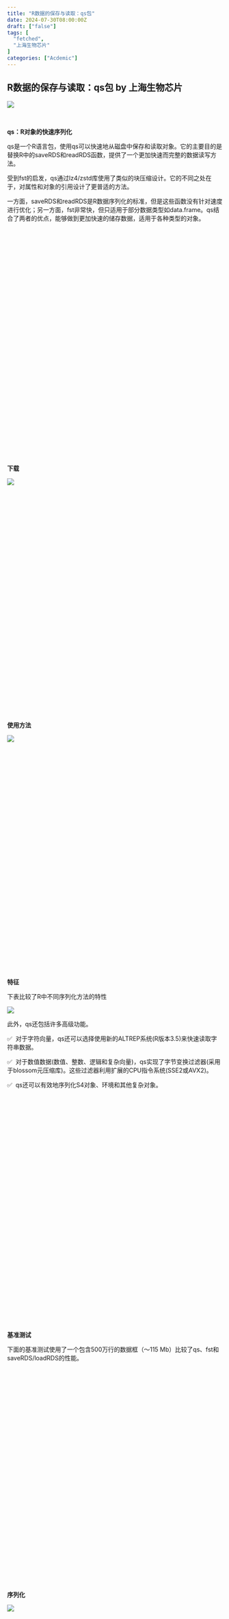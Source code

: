 ```yaml
---
title: "R数据的保存与读取：qs包"
date: 2024-07-30T08:00:00Z
draft: ["false"]
tags: [
  "fetched",
  "上海生物芯片"
]
categories: ["Acdemic"]
---
```

R数据的保存与读取：qs包 by 上海生物芯片
------
<div><p><img data-backh="91" data-backw="578" data-galleryid="" data-imgfileid="508579761" data-ratio="0.15666666666666668" data-src="https://mmbiz.qpic.cn/sz_mmbiz_gif/YxibPYttzHV9HmrTbticqLsarY2NPtB2B6icNvAiasUSMNIPHYHDW8fsmam9jy6yWiahnylqHAk5m5lNNzZPZrKeibNg/640?wx_fmt=gif" data-type="gif" data-w="900" src="https://mmbiz.qpic.cn/sz_mmbiz_gif/YxibPYttzHV9HmrTbticqLsarY2NPtB2B6icNvAiasUSMNIPHYHDW8fsmam9jy6yWiahnylqHAk5m5lNNzZPZrKeibNg/640?wx_fmt=gif"></p><section><p><br></p><section><section><section><p><strong>qs：R对象的快速序列化</strong></p></section></section></section><section><section><section><section><p>qs是一个R语言包，使用qs可以快速地从磁盘中保存和读取对象。它的主要目的是替换R中的saveRDS和readRDS函数，提供了一个更加快速而完整的数据读写方法。</p><p>受到fst的启发，qs通过lz4/zstd库使用了类似的块压缩设计。它的不同之处在于，对属性和对象的引用设计了更普适的方法。</p><p>一方面，saveRDS和readRDS是R数据序列化的标准，但是这些函数没有针对速度进行优化；另一方面，fst非常快，但只适用于部分数据类型如data.frame。qs结合了两者的优点，能够做到更加快速的储存数据，适用于各种类型的对象。</p></section></section><section><section><svg viewbox="0 0 1 1"></svg></section></section></section></section><p><br></p><section><section><section><p><strong>下载</strong></p></section></section></section><section><section><section><section><img data-imgfileid="508579868" data-ratio="0.23425925925925925" data-s="300,640" data-src="https://mmbiz.qpic.cn/sz_mmbiz_png/YxibPYttzHV8CtLEhvxr7FIqOOW7DQpRicAKePJTptWzyrSxaoSIqGRJFDrvdbYHAwqnDkRhU8ic6jL29FbPgRGSA/640?wx_fmt=png&amp;from=appmsg" data-type="png" data-w="1080" src="https://mmbiz.qpic.cn/sz_mmbiz_png/YxibPYttzHV8CtLEhvxr7FIqOOW7DQpRicAKePJTptWzyrSxaoSIqGRJFDrvdbYHAwqnDkRhU8ic6jL29FbPgRGSA/640?wx_fmt=png&amp;from=appmsg"></section></section><section><section><svg viewbox="0 0 1 1"></svg></section></section></section></section><p><br></p><section><section><section><p><strong>使用方法</strong></p></section></section></section><section><section><section><section><img data-imgfileid="508579867" data-ratio="0.2361111111111111" data-s="300,640" data-src="https://mmbiz.qpic.cn/sz_mmbiz_png/YxibPYttzHV8CtLEhvxr7FIqOOW7DQpRicTWK3MY9zVJCZ92eG6mCNfHiaHMNWD4cSNImfTsOrl4BJs4ARWpuGNgw/640?wx_fmt=png&amp;from=appmsg" data-type="png" data-w="1080" src="https://mmbiz.qpic.cn/sz_mmbiz_png/YxibPYttzHV8CtLEhvxr7FIqOOW7DQpRicTWK3MY9zVJCZ92eG6mCNfHiaHMNWD4cSNImfTsOrl4BJs4ARWpuGNgw/640?wx_fmt=png&amp;from=appmsg"></section></section><section><section><svg viewbox="0 0 1 1"></svg></section></section></section></section><p><br></p><section><section><section><p><strong>特征</strong></p></section></section></section><section><section><section><section><p>下表比较了R中不同序列化方法的特性</p></section></section><section><section><img data-imgfileid="508579870" data-ratio="1.0758293838862558" data-s="300,640" data-src="https://mmbiz.qpic.cn/sz_mmbiz_png/YxibPYttzHV8CtLEhvxr7FIqOOW7DQpRicu83ODyB67cvg26YVEBU9pVspsu0plxBvRJmW2G6DYms04tFNKqTEPA/640?wx_fmt=png&amp;from=appmsg" data-type="png" data-w="633" src="https://mmbiz.qpic.cn/sz_mmbiz_png/YxibPYttzHV8CtLEhvxr7FIqOOW7DQpRicu83ODyB67cvg26YVEBU9pVspsu0plxBvRJmW2G6DYms04tFNKqTEPA/640?wx_fmt=png&amp;from=appmsg"></section></section><section><section><p>此外，qs还包括许多高级功能。</p></section></section><section><section><p><span>✅  对于字符向量，qs还可以选择使用新的ALTREP系统(R版本3.5)来快速读取字符串数据。</span></p><p><span>✅  对于数值数据(数值、整数、逻辑和复杂向量)，qs实现了字节变换过滤器(采用于blossom元压缩库)。这些过滤器利用扩展的CPU指令系统(SSE2或AVX2)。</span></p><p><span>✅  qs还可以有效地序列化S4对象、环境和其他复杂对象。</span></p></section></section><section><section><svg viewbox="0 0 1 1"></svg></section></section></section></section><p><br></p><section><section><section><p><strong>基准测试</strong></p></section></section></section><section><section><section><section><p>下面的基准测试使用了一个包含500万行的数据框（～115 Mb）比较了qs、fst和saveRDS/loadRDS的性能。</p></section></section><section><section><svg viewbox="0 0 1 1"></svg></section></section><section><section><section><p><strong>序列化</strong></p></section></section></section><section><section><img data-imgfileid="508579871" data-ratio="0.5385329619312906" data-s="300,640" data-src="https://mmbiz.qpic.cn/sz_mmbiz_jpg/YxibPYttzHV8CtLEhvxr7FIqOOW7DQpRicLpGxC9st3icu5eRleVPCG1JfaMg6zTfqrjW3g9XSTEonxykicvvNjJ2g/640?wx_fmt=jpeg&amp;from=appmsg" data-type="jpeg" data-w="1077" src="https://mmbiz.qpic.cn/sz_mmbiz_jpg/YxibPYttzHV8CtLEhvxr7FIqOOW7DQpRicLpGxC9st3icu5eRleVPCG1JfaMg6zTfqrjW3g9XSTEonxykicvvNjJ2g/640?wx_fmt=jpeg&amp;from=appmsg"></section></section><section><section><svg viewbox="0 0 1 1"></svg></section></section><section><section><section><p><strong>去序列化</strong></p></section></section></section><section><section><img data-imgfileid="508579869" data-ratio="0.537962962962963" data-s="300,640" data-src="https://mmbiz.qpic.cn/sz_mmbiz_jpg/YxibPYttzHV8CtLEhvxr7FIqOOW7DQpRicDrCHsB6NOV7QuMPStISHdzRQzre0BicETo4c1QR5rUvomkUV5jTs7qw/640?wx_fmt=jpeg&amp;from=appmsg" data-type="jpeg" data-w="1080" src="https://mmbiz.qpic.cn/sz_mmbiz_jpg/YxibPYttzHV8CtLEhvxr7FIqOOW7DQpRicDrCHsB6NOV7QuMPStISHdzRQzre0BicETo4c1QR5rUvomkUV5jTs7qw/640?wx_fmt=jpeg&amp;from=appmsg"></section></section><section><section><svg viewbox="0 0 1 1"></svg></section></section></section></section><p><br></p><section><p><span>对读写速度进行基准测试会有点棘手，因为其高度依赖于许多因素，例如操作系统、运行的硬件、数据的分布，甚至是R实例的状态。读取数据还进一步受到各种硬件和软件内存缓存的影响。一般来说，无论使用单线程还是多线程压缩，qs和fst都比saveRDS快得多。qs还设法通过各种优化实现更高的压缩比，提供了多个可选参数，用户可以根据个人情况和需求来设置速度和压缩比。</span></p></section><p><br></p><section><section><section><p><strong>往期推荐：</strong></p><section><span>1、<a target="_blank" href="http://mp.weixin.qq.com/s?__biz=MzI1NTA5MTY1MA==&amp;mid=2656063471&amp;idx=1&amp;sn=3ad27459d339a08f0fde101806668fac&amp;chksm=f19fd942c6e85054711e7cc0f34b48c6b8f9e36529db6674acc9e80a347af04859e2227b0cf0&amp;scene=21#wechat_redirect" textvalue="【Giotto系列】Giotto数据结构（下）" linktype="text" imgurl="" imgdata="null" data-itemshowtype="0" tab="innerlink" data-linktype="2">【Giotto系列】Giotto数据结构（下）</a><strong><a target="_blank" href="http://mp.weixin.qq.com/s?__biz=MzI1NTA5MTY1MA==&amp;mid=2656063471&amp;idx=1&amp;sn=3ad27459d339a08f0fde101806668fac&amp;chksm=f19fd942c6e85054711e7cc0f34b48c6b8f9e36529db6674acc9e80a347af04859e2227b0cf0&amp;scene=21#wechat_redirect" textvalue="【Giotto系列】Giotto数据结构（下）" linktype="text" imgurl="" imgdata="null" data-itemshowtype="0" tab="innerlink" data-linktype="2"></a></strong></span><strong><br></strong></section><section><span>2、<a target="_blank" href="http://mp.weixin.qq.com/s?__biz=MzI1NTA5MTY1MA==&amp;mid=2656063403&amp;idx=1&amp;sn=837c5b04cc1077bf21df940be5e09180&amp;chksm=f19fd906c6e850105565e68750d2db82c1a55af0e749885bb530319e5d62e3dbcd8aed45f6af&amp;scene=21#wechat_redirect" textvalue="【Giotto系列】Giotto数据结构（上）" linktype="text" imgurl="" imgdata="null" data-itemshowtype="0" tab="innerlink" data-linktype="2">【Giotto系列】Giotto数据结构（上）</a><br></span></section><section>3、<a target="_blank" href="http://mp.weixin.qq.com/s?__biz=MzI1NTA5MTY1MA==&amp;mid=2656063344&amp;idx=1&amp;sn=6f7c4565be4c82dc25f92bcce2cb7422&amp;chksm=f19fd9ddc6e850cb244abefcda43a2215132a4cf784b59714610134ac5f582ac06265a964d17&amp;scene=21#wechat_redirect" textvalue="【Giotto系列】软件介绍与下载" linktype="text" imgurl="" imgdata="null" data-itemshowtype="0" tab="innerlink" data-linktype="2">【Giotto系列】软件介绍与下载</a><br></section></section></section></section><p><br></p></section><p><img data-backh="929" data-backw="578" data-galleryid="" data-imgfileid="508579873" data-ratio="1.6074074074074074" data-s="300,640" data-src="https://mmbiz.qpic.cn/sz_mmbiz_png/YxibPYttzHV92Rr01071KGlFMlYUrEUGMIribnSKibXGF6v6untehXv7Kr28WZjVp98kLKaPciclzxb6IEhldDqJBw/640?wx_fmt=other&amp;from=appmsg&amp;wxfrom=5&amp;wx_lazy=1&amp;wx_co=1&amp;tp=webp" data-type="png" data-w="1080" src="https://mmbiz.qpic.cn/sz_mmbiz_png/YxibPYttzHV92Rr01071KGlFMlYUrEUGMIribnSKibXGF6v6untehXv7Kr28WZjVp98kLKaPciclzxb6IEhldDqJBw/640?wx_fmt=other&amp;from=appmsg&amp;wxfrom=5&amp;wx_lazy=1&amp;wx_co=1&amp;tp=webp"></p><p><img data-backh="325" data-backw="578" data-galleryid="" data-imgfileid="508579874" data-ratio="0.5625" data-src="https://mmbiz.qpic.cn/sz_mmbiz_gif/YxibPYttzHVib0mkK1f42m2Z8j5w2LgQwV4icchhpMo9RjeGvGbS1zibsmGmqUx9wMibFtrWX71ibuaROrqdgCCWwkrA/640?wx_fmt=gif&amp;wxfrom=5&amp;wx_lazy=1&amp;wx_co=1&amp;tp=webp" data-type="gif" data-w="640" src="https://mmbiz.qpic.cn/sz_mmbiz_gif/YxibPYttzHVib0mkK1f42m2Z8j5w2LgQwV4icchhpMo9RjeGvGbS1zibsmGmqUx9wMibFtrWX71ibuaROrqdgCCWwkrA/640?wx_fmt=gif&amp;wxfrom=5&amp;wx_lazy=1&amp;wx_co=1&amp;tp=webp"></p><p><mp-style-type data-value="3"></mp-style-type></p></div>  
<hr>
<a href="https://mp.weixin.qq.com/s/rr_7bfHprhfSuj6uNhLWKQ",target="_blank" rel="noopener noreferrer">原文链接</a>
